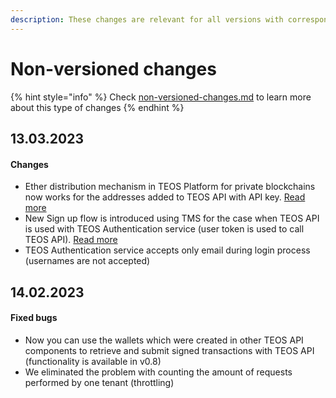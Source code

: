 ```yaml
---
description: These changes are relevant for all versions with corresponding functionality
---
```


# Non-versioned changes

{% hint style="info" %}
Check [non-versioned-changes.md](non-versioned-changes.md "mention") to learn more about this type of changes
{% endhint %}

## 13.03.2023

#### Changes

* Ether distribution mechanism in TEOS Platform for private blockchains now works for the addresses added to TEOS API with API key. [Read more  ](../overview/dealing-with-blockchain-transactions/how-to-get-ether-for-signing-transactions.md)
* New Sign up flow is introduced using TMS for the case when TEOS API is used with TEOS Authentication service (user token is used to call TEOS API). [Read more](../using-additional-apis-of-teos-platform/user-authentication-flow-with-teos-authentication-service-and-tms.md)
* TEOS Authentication service accepts only email during login process (usernames are not accepted)

## 14.02.2023

#### Fixed bugs

* Now you can use the wallets which were created in other TEOS API components to retrieve and submit signed  transactions with TEOS API (functionality is available in v0.8)
* We eliminated the problem with counting the amount of requests performed by one tenant (throttling)
